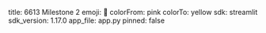 title: 6613 Milestone 2
emoji: 🐨
colorFrom: pink
colorTo: yellow
sdk: streamlit
sdk_version: 1.17.0
app_file: app.py
pinned: false

